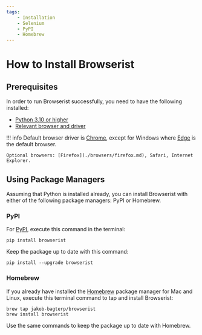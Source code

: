 ```yaml
---
tags:
    - Installation
    - Selenium
    - PyPI
    - Homebrew
---
```


# How to Install Browserist
## Prerequisites
In order to run Browserist successfully, you need to have the following installed:

* [Python 3.10 or higher](https://www.python.org)
* [Relevant browser and driver](recommended-drivers.md)

!!! info
    Default browser driver is [Chrome](./browsers/chrome.md), except for Windows where [Edge](./browsers/edge.md) is the default browser.

    Optional browsers: [Firefox](./browsers/firefox.md), Safari, Internet Explorer.

## Using Package Managers
Assuming that Python is installed already, you can install Browserist with either of the following package managers: PyPI or Homebrew.

### PyPI
For [PyPI](https://pypi.org/project/browserist/), execute this command in the terminal:

```shell title=""
pip install browserist
```

Keep the package up to date with this command:

```shell title=""
pip install --upgrade browserist
```

### Homebrew
If you already have installed the [Homebrew](https://brew.sh) package manager for Mac and Linux, execute this terminal command to tap and install Browserist:

```shell title=""
brew tap jakob-bagterp/browserist
brew install browserist
```

Use the same commands to keep the package up to date with Homebrew.
